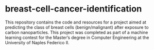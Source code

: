 # breast-cell-cancer-identification
This repository contains the code and resources for a project aimed at predicting the class of breast cells (benign/malignant) after exposure to carbon nanoparticles. This project was completed as part of a machine learning contest for the Master’s degree in Computer Engineering at the University of Naples Federico II.

